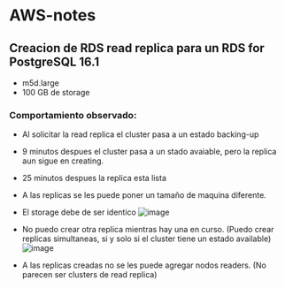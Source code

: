 # AWS-notes

## Creacion de RDS read replica para un RDS for PostgreSQL 16.1
- m5d.large
- 100 GB de storage

### Comportamiento observado:

- Al solicitar la read replica el cluster pasa a un estado backing-up
- 9 minutos despues el cluster pasa a un stado avaiable, pero la replica aun sigue en creating.
- 25 minutos despues la replica esta lista
- A las replicas se les puede poner un tamaño de maquina diferente.
- El storage debe de ser identico
  ![image](https://github.com/DavidJGG/AWS-notes/assets/60149403/961abad9-bd8a-41b7-b0ff-87e0ecd761f7)

- No puedo crear otra replica mientras hay una en curso.  (Puedo crear replicas simultaneas, si y solo si el cluster tiene un estado available)
  ![image](https://github.com/DavidJGG/AWS-notes/assets/60149403/0f5e38af-4462-4537-95cd-9dc1cd0f175e)

- A las replicas creadas no se les puede agregar nodos readers. (No parecen ser clusters de read replica)



